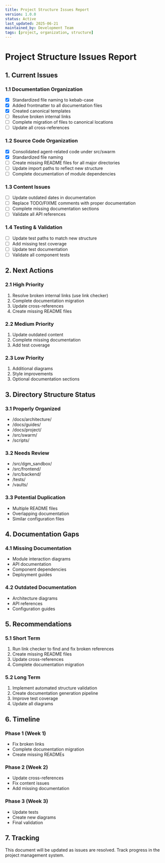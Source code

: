 ```yaml
---
title: Project Structure Issues Report
version: 1.0.0
status: Active
last_updated: 2025-06-21
maintained_by: Development Team
tags: [project, organization, structure]
---
```


# Project Structure Issues Report

## 1. Current Issues

### 1.1 Documentation Organization
- [x] Standardized file naming to kebab-case
- [x] Added frontmatter to all documentation files
- [x] Created canonical templates
- [ ] Resolve broken internal links
- [ ] Complete migration of files to canonical locations
- [ ] Update all cross-references

### 1.2 Source Code Organization
- [x] Consolidated agent-related code under src/swarm
- [x] Standardized file naming
- [ ] Create missing README files for all major directories
- [ ] Update import paths to reflect new structure
- [ ] Complete documentation of module dependencies

### 1.3 Content Issues
- [ ] Update outdated dates in documentation
- [ ] Replace TODO/FIXME comments with proper documentation
- [ ] Complete missing documentation sections
- [ ] Validate all API references

### 1.4 Testing & Validation
- [ ] Update test paths to match new structure
- [ ] Add missing test coverage
- [ ] Update test documentation
- [ ] Validate all component tests

## 2. Next Actions

### 2.1 High Priority
1. Resolve broken internal links (use link checker)
2. Complete documentation migration
3. Update cross-references
4. Create missing README files

### 2.2 Medium Priority
1. Update outdated content
2. Complete missing documentation
3. Add test coverage

### 2.3 Low Priority
1. Additional diagrams
2. Style improvements
3. Optional documentation sections

## 3. Directory Structure Status

### 3.1 Properly Organized
- /docs/architecture/
- /docs/guides/
- /docs/project/
- /src/swarm/
- /scripts/

### 3.2 Needs Review
- /src/dgm_sandbox/
- /src/frontend/
- /src/backend/
- /tests/
- /vaults/

### 3.3 Potential Duplication
- Multiple README files
- Overlapping documentation
- Similar configuration files

## 4. Documentation Gaps

### 4.1 Missing Documentation
- Module interaction diagrams
- API documentation
- Component dependencies
- Deployment guides

### 4.2 Outdated Documentation
- Architecture diagrams
- API references
- Configuration guides

## 5. Recommendations

### 5.1 Short Term
1. Run link checker to find and fix broken references
2. Create missing README files
3. Update cross-references
4. Complete documentation migration

### 5.2 Long Term
1. Implement automated structure validation
2. Create documentation generation pipeline
3. Improve test coverage
4. Update all diagrams

## 6. Timeline

### Phase 1 (Week 1)
- Fix broken links
- Complete documentation migration
- Create missing READMEs

### Phase 2 (Week 2)
- Update cross-references
- Fix content issues
- Add missing documentation

### Phase 3 (Week 3)
- Update tests
- Create new diagrams
- Final validation

## 7. Tracking

This document will be updated as issues are resolved. Track progress in the project management system.
